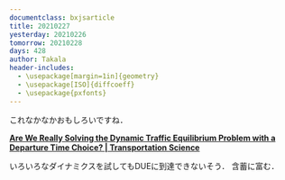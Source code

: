 ```yaml
---
documentclass: bxjsarticle
title: 20210227
yesterday: 20210226
tomorrow: 20210228
days: 428
author: Takala
header-includes:
  - \usepackage[margin=1in]{geometry}
  - \usepackage[ISO]{diffcoeff}
  - \usepackage{pxfonts}
---
```



これなかなかおもしろいですね．


**[Are We Really Solving the Dynamic Traffic Equilibrium Problem with a Departure Time Choice? | Transportation Science](https://pubsonline.informs.org/doi/abs/10.1287/trsc.2017.0764)**



いろいろなダイナミクスを試してもDUEに到達できないそう．
含蓄に富む．